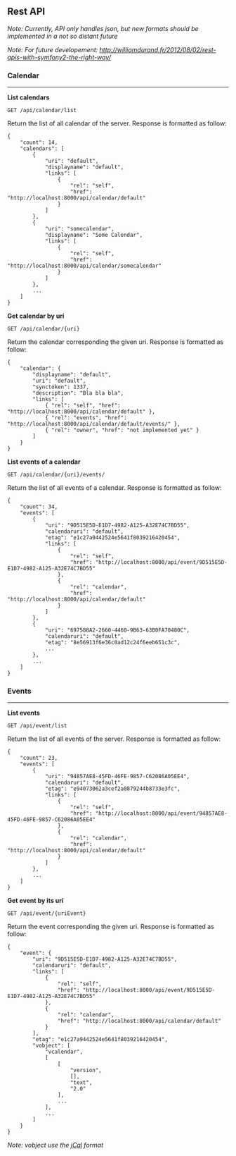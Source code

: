 ## Rest API

*Note: Currently, API only handles json, but new formats should be implemented in a not so distant future*

*Note: For future developement: http://williamdurand.fr/2012/08/02/rest-apis-with-symfony2-the-right-way/*

### Calendar
------------

**List calendars**

```
GET /api/calendar/list
```

Return the list of all calendar of the server. Response is formatted as follow:

```
{
    "count": 14,
    "calendars": [
        {
            "uri": "default",
            "displayname": "default",
            "links": [
                {
                    "rel": "self",
                    "href": "http://localhost:8000/api/calendar/default"
                }
            ]
        },
        {
            "uri": "somecalendar",
            "displayname": "Some Calendar",
            "links": [
                {
                    "rel": "self",
                    "href": "http://localhost:8000/api/calendar/somecalendar"
                }
            ]
        },
        ...
    ]
}
```

**Get calendar by uri**

```
GET /api/calendar/{uri}
```

Return the calendar corresponding the given uri. Response is formatted as follow:

```
{
    "calendar": {
        "displayname": "default",
        "uri": "default",
        "synctoken": 1337,
        "description": "Bla bla bla",
        "links": [
            { "rel": "self", "href": "http://localhost:8000/api/calendar/default" },
            { "rel": "events", "href": "http://localhost:8000/api/calendar/default/events/" },
            { "rel": "owner", "href": "not implemented yet" }
        ]
    }
}
```

**List events of a calendar**

```
GET /api/calendar/{uri}/events/
```

Return the list of all events of a calendar. Response is formatted as follow:

```
{
    "count": 34,
    "events": [
        {
            "uri": "9D515E5D-E1D7-4982-A125-A32E74C7BD55",
            "calendaruri": "default",
            "etag": "e1c27a9442524e5641f8039216420454",
            "links": [
                {
                    "rel": "self",
                    "href": "http://localhost:8000/api/event/9D515E5D-E1D7-4982-A125-A32E74C7BD55"
                },
                {
                    "rel": "calendar",
                    "href": "http://localhost:8000/api/calendar/default"
                }
            ]
        },
        {
            "uri": "697588A2-2660-4460-9B63-63B0FA70480C",
            "calendaruri": "default",
            "etag": "8e56913f6e36c0ad12c24f6eeb651c3c",
            ...
        },
        ...
    ]
}
```




### Events
-----------

**List events**

```
GET /api/event/list
```

Return the list of all events of the server. Response is formatted as follow:

```
{
    "count": 23,
    "events": [
        {
            "uri": "94857AE8-45FD-46FE-9857-C62086A05EE4",
            "calendaruri": "default",
            "etag": "e94073062a3cef2a0879244b8733e3fc",
            "links": [
                {
                    "rel": "self",
                    "href": "http://localhost:8000/api/event/94857AE8-45FD-46FE-9857-C62086A05EE4"
                },
                {
                    "rel": "calendar",
                    "href": "http://localhost:8000/api/calendar/default"
                }
            ]
        },
        ...
    ]
}
```


**Get event by its uri**

```
GET /api/event/{uriEvent}
```

Return the event corresponding the given uri. Response is formatted as follow:

```
{
    "event": {
        "uri": "9D515E5D-E1D7-4982-A125-A32E74C7BD55",
        "calendaruri": "default",
        "links": [
            {
                "rel": "self",
                "href": "http://localhost:8000/api/event/9D515E5D-E1D7-4982-A125-A32E74C7BD55"
            },
            {
                "rel": "calendar",
                "href": "http://localhost:8000/api/calendar/default"
            }
        ],
        "etag": "e1c27a9442524e5641f8039216420454",
        "vobject": [
            "vcalendar",
            [
                [
                    "version",
                    [],
                    "text",
                    "2.0"
                ],
                ...
            ],
            ...
        ]
    }
}
```

*Note: vobject use the [jCal](http://tools.ietf.org/html/rfc7265) format*

